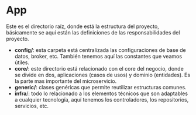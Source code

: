 # App
Este es el directorio raíz, donde está la estructura del proyecto, básicamente se aquí están las definiciones de las responsabilidades del proyecto. 

- **config/**:  esta carpeta está centralizada las configuraciones de base de datos, broker, etc. También tenemos aquí las constantes que veamos útiles. 
- **core/**: este directorio está relacionado con el core del negocio, donde se divide en dos, aplicaciones (casos de usos) y dominio (entidades). Es la parte mas importante del microservicio. 
- **generic/**: clases genéricas que permite reutilizar estructuras comunes. 
- **infra**/: todo lo relacionado a los elementos técnicos que son adaptables a cualquier tecnología, aquí tenemos los controladores, los repositorios, servicios, etc.  

